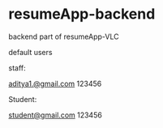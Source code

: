 # resumeApp-backend

backend part of resumeApp-VLC

default users

staff: 

aditya1.@gmail.com
123456

Student:

student@gmail.com
123456

